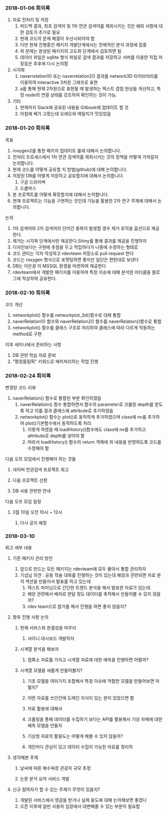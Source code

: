 ### 2018-01-06 회의록

1. 자료 전처리 및 저장
   1. 피드백 결과, 최초 검색어 및 1차 연관 검색어를 제외시키는 것은 예외 사항에 대한 검토가 추가로 필요
   2. 현재 코드의 문제 해결이 우선시되어야 함
   3. 다만 현재 진행중인 패키지 개발단계에서는 전체적인 분석 과정에 집중
   4. 위 문제는 완성된 패키지의 고도화 단계에서 검토하면 됨
   5. 데이터 파일은 sqllite 형식 파일로 검색 결과를 저장하고 서버를 이용한 직접 저장등은 추후에 다시 논의함
2. 시각화
   1. naverrelation1\(\) 또는 naverrelation2\(\) 결과를 network3D 라이브러리를 이용하여 interactive 3차원 그래프로 표현
   2. a를 통해 현재 2차원으로 표현될 때 발생하는 텍스트 겹침 현상을 개선하고, 특정 node의 연결 상태를 강조하여 확인하는 것이 가능.
3. 기타
   1. 현재까지 Slack에 공유된 내용을 Gitbook에 업데이트 할 것
   2. 아침에 배가 고팠는데 오레오와 메밀치가 맛있었음

### 2018-01-20 회의록

목표

1. roxygen2를 통한 패키지 업데이트 룰에 대해서 논의합니다.
2. 전처리 프로세스에서 1차 연관 검색어를 제외시키는 것의 정책을 어떻게 가져갈지 논의합니다.
3. 현재 코드를 어떻게 공유할 지 방법\(github\)에 대해 논의합니다.
4. 저장된 DB를 어떻게 저장하고 공유할지에 대해서 논의합니다.
   1. 구글 드라이버
   2. 드롭박스
5. 본 프로젝트를 어떻게 확장할지에 대해서 논의합니다.
6. 현재 프로젝트는 기능을 구현하는 것인데 기능을 활용한 2차 연구 주제에 대해서 논의합니다.

논의

1. 1차 검색어와 2차 검색어의 단어간 중복이 발생할 경우 제거 로직을 옵션으로 제공한다.
2. 제거는 시각화 단계에서만 제공한다.Shiny를 통해 결과를 제공을 진행하자
3. 디자인보다는 구현에 촛점을 두고 작업하다가 나중에 수정하는 형태로
4. 코드 관리는 각자 작성하고 rdevteam 저장소로 pull request 한다
5. 코드는 roxygen 형식으로 포맷팅하면 좋지만 일단은 편한대로 보낸다
6. DB는 이은광 이 MSSQL 환경을 마련하여 제공한다
7. rdevteam에서 개발한 패키지를 이용하여 특정 이슈에 대해 분석한 아티클을 블로그에 작성하여 공유한다.

### 2018-02-10 회의록

코드 개선

1. networkplot\(\) 함수를 networkplot\_3d\(\)함수로 대체 통합
2. naverRelation1\(\) 함수와 naverRelation2\(\) 함수를 naverRelation\(\)함수로 통합
3. networkplot\(\) 함수를 클래스 구조로 처리하여 클래스에 따라 다르게 작동하는 method로 구현

이후 세미나에서 준비하는 사항

1. DB 관련 학습 자료 준비
2. "평창올림픽" 키워드로 배치처리하는 작업 진행

### 2018-02-24 회의록

변경된 코드 리뷰

1. naverRelation\(\) 함수로 통합된 부분 확인하였음
   1. naverRelatioin\(\) 함수 통합하면서 함수의 parameter로 크롤링 depth를 받도록 하고 이를 결과 클래스에 attribute로 추가하였음
   2. networkplot\(\) 함수는 plot\(\)로 동작하게 추가하였으며 class에 nv를 추가하여 plot\(\)기본함수에서 동작하도록 처리
      1. 이렇게 하였을 때 loadHistory\(\)함수에도 class에 nv를 추가하고 attribute로 depth를 넣어야 함
      2. 따라서 loadHistory\(\) 함수의 return 객체에 위 내용을 반영하도록 코드를 수정해야 함

다음 오프 모임에서 진행해야 하는 것들

1. 네이버 연관검색 프로젝트 회고

2. 다음 프로젝트 선정

3. DB 사용 관련한 안내

다음 오프 모임 일정

1. 3월 10일 오전 10시 ~ 12시

   1. 다시 공지 예정

### 2018-03-10

회고 세부 내용

1. 기존 패키지 관리 방안
   1. 앞으로 만드는 모든 패키지는 rdevteam에 모두 몰아서 통합 관리하자
   2. 기섭님 의견 : 공동 학술 대회를 진행하는 것이 있는데 해양과 관련되면 자료 분석 섹션을 만들어서 발표를 하고 있는데
      1. 텍스트 마이닝으로 간단한 트렌드 분석을 해서 발표한 자료가 있는데
      2. 해양 관련해서 배치로 한달 정도 데이터를 축적해서 만들어볼 수 있지 않을까?
      3. rdev team으로 참가를 해서 진행을 하면 좋지 않을지?
2. 향후 진행 사항 논의  
   1. 현재 서비스와 완결성을 마무리  
      1. 샤이니 대시보드 개발하자  
   2. 시계열 분석을 해보자  
      1. 엽록소 자료를 가지고 시계열 자료에 대한 예측을 진행하면 어떨까?

   1. 시계열 모델을 새롭게 만들어볼지?

      1. 기초 모델을 여러가지 조합해서 특정 이슈에 적합한 모델을 만들어보면 어떨지?

      2. 어떤 자료를 쓰던간에 도메인 지식이 있는 분이 있었으면 함

      3. 자료 활용에 대해서

      4. 크롤링을 통해 데이터를 수집하기 보다는 API를 활용해서 기상 자체에 대한 예측 모델을 만들자

      5. 기상청 자료의 활용도는 어떻게 해볼 수 있지 않을까?

      6. 개인마다 관심이 있고 데이터 수집이 가능한 자료를 정리하

3. 생각해본 주제

   1. 날씨에 따른 해수욕장 관광자 규모 추정

   2. 논문 분석 요약 서비스 개발

4. 신규 참여자가 할 수 있는 주제가 무엇이 있을지?  
   1. 개발된 서비스에서 영감을 받거나 실제 용도에 대해 논의해보면 좋겠다  
   2. 오픈 이후에 일반 사용자 입장에서 대변해줄 수 있는 부분이 필요함



